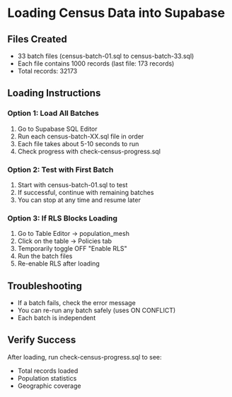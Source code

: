 # Loading Census Data into Supabase

## Files Created
- 33 batch files (census-batch-01.sql to census-batch-33.sql)
- Each file contains 1000 records (last file: 173 records)
- Total records: 32173

## Loading Instructions

### Option 1: Load All Batches
1. Go to Supabase SQL Editor
2. Run each census-batch-XX.sql file in order
3. Each file takes about 5-10 seconds to run
4. Check progress with check-census-progress.sql

### Option 2: Test with First Batch
1. Start with census-batch-01.sql to test
2. If successful, continue with remaining batches
3. You can stop at any time and resume later

### Option 3: If RLS Blocks Loading
1. Go to Table Editor → population_mesh
2. Click on the table → Policies tab
3. Temporarily toggle OFF "Enable RLS"
4. Run the batch files
5. Re-enable RLS after loading

## Troubleshooting
- If a batch fails, check the error message
- You can re-run any batch safely (uses ON CONFLICT)
- Each batch is independent

## Verify Success
After loading, run check-census-progress.sql to see:
- Total records loaded
- Population statistics
- Geographic coverage
